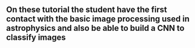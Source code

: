 ## On these tutorial the student have the first contact with the basic image processing used in astrophysics and also be able to build a CNN to classify images
